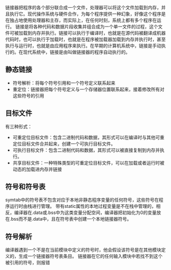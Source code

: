 链接器把程序的各个部分联合成一个文件，处理器可以将这个文件加载到内存，并且执行它。现代操作系统与硬件合作，为每个程序提供一种幻象，好像这个程序是在独占地使用处理器和主存，而实际上，在任何时刻，系统上都有多个程序在运行。
链接是将各种代码和数据片段收集并组合成为一个单一文件的过程，这个文件可被加载到内存并执行。链接可以执行于编译时，也就是在源代码被翻译成机器代码时，也可以执行于加载时，也就是在程序被加载器加载到内存并执行时，甚至执行与运行时，也就是由应用程序来执行。在早期的计算机系统中，链接是手动执行的。在现代系统中，链接是由叫做链接器的程序自动执行的。
## 静态链接
* 符号解析：将每个符号引用和一个符号定义联系起来
* 重定位：链接器把每个符号定义与一个存储器位置联系起来，接着修改所有对这些符号的引用
## 目标文件
有三种形式：
* 可重定位目标文件：包含二进制代码和数据，其形式可以在编译时与其他可重定位目标文件合并起来，创建一个可执行目标文件。
* 可执行目标文件：包含二进制代码和数据，其形式可以被直接复制到内存并执行。
* 共享目标文件：一种特殊类型的可重定位目标文件，可以在加载或者运行时被动态的加载进内存并链接
## 符号和符号表
symtab中的符号表不包含对应于本地非静态程序变量的任何符号，这些符号在程序运行时由栈进行管理。
带有static属性的本地过程变量是不在栈中管理的，相反，编译器在.data或.bss中为这类变量分配空间，编译器把初始化为0的变量放在.bss而不是.data中，且在符号表中创建一个本地链接器符号。
## 符号解析
编译器遇到一个不是在当前模块中定义的符号时，他会假设该符号是在其他模块定义的，生成一个链接器符号表条目。
链接器在它的任何输入模块中若找不到这个被引用的符号，则报错

